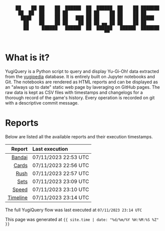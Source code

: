 <div align='center'>
    <pre>
    <br>
    ██    ██ ██    ██  ██████  ██  ██████  ██    ██ ███████ ██████  ██    ██ 
     ██  ██  ██    ██ ██       ██ ██    ██ ██    ██ ██      ██   ██  ██  ██  
      ████   ██    ██ ██   ███ ██ ██    ██ ██    ██ █████   ██████    ████   
       ██    ██    ██ ██    ██ ██ ██ ▄▄ ██ ██    ██ ██      ██   ██    ██    
       ██     ██████   ██████  ██  ██████   ██████  ███████ ██   ██    ██    
                                      ▀▀                                     
    </pre>
</div>

# What is it?

YugiQuery is a Python script to query and display Yu-Gi-Oh! data extracted from the [yugipedia](http://yugipedia.com) database. It is entirely built on Jupyter notebooks and Git. The notebooks are rendered as HTML reports and can be displayed as an "always up to date" static web page by laveraging on GitHub pages. The raw data is kept as CSV files with timestamps and changelogs for a thorough record of the game's history. Every operation is recorded on git with a descriptive commit message. 

# Reports

Below are listed all the available reports and their execution timestamps. 

|                    Report | Last execution       |
| -------------------------:|:-------------------- |
| [Bandai](Bandai.html) | 07/11/2023 22:53 UTC |
| [Cards](Cards.html) | 07/11/2023 22:56 UTC |
| [Rush](Rush.html) | 07/11/2023 22:57 UTC |
| [Sets](Sets.html) | 07/11/2023 23:09 UTC |
| [Speed](Speed.html) | 07/11/2023 23:10 UTC |
| [Timeline](Timeline.html) | 07/11/2023 23:14 UTC |


The full YugiQuery flow was last executed at `07/11/2023 23:14 UTC`

This page was generated at `{{ site.time | date: "%d/%m/%Y %H:%M:%S %Z" }}`
